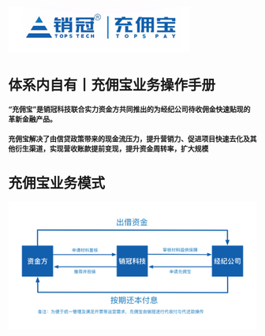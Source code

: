 # ![](/assets66/import.png)

# 体系内自有丨充佣宝业务操作手册

#### “充佣宝”是销冠科技联合实力资金方共同推出的为经纪公司待收佣金快速贴现的革新金融产品。

#### 充佣宝解决了由信贷政策带来的现金流压力，提升营销力、促进项目快速去化及其他衍生渠道，实现营收账款提前变现，提升资金周转率，扩大规模

# 充佣宝业务模式

![](/1/import.png)

